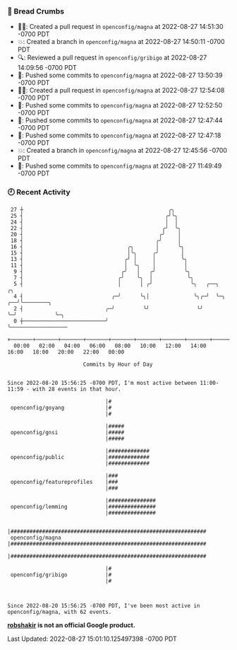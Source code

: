 ### 🍞 Bread Crumbs

 * ✍🏼: Created a pull request in `openconfig/magna` at 2022-08-27 14:51:30 -0700 PDT
 * 💥: Created a branch in `openconfig/magna` at 2022-08-27 14:50:11 -0700 PDT
 * 🔍: Reviewed a pull request in  `openconfig/gribigo` at 2022-08-27 14:09:56 -0700 PDT
 * 🚢: Pushed some commits to `openconfig/magna` at 2022-08-27 13:50:39 -0700 PDT
 * ✍🏼: Created a pull request in `openconfig/magna` at 2022-08-27 12:54:08 -0700 PDT
 * 🚢: Pushed some commits to `openconfig/magna` at 2022-08-27 12:52:50 -0700 PDT
 * 🚢: Pushed some commits to `openconfig/magna` at 2022-08-27 12:47:44 -0700 PDT
 * 🚢: Pushed some commits to `openconfig/magna` at 2022-08-27 12:47:18 -0700 PDT
 * 💥: Created a branch in `openconfig/magna` at 2022-08-27 12:45:56 -0700 PDT
 * 🚢: Pushed some commits to `openconfig/magna` at 2022-08-27 11:49:49 -0700 PDT

### 🕘 Recent Activity
```
 27 ┼                                              ╭╮
 25 ┤                                             ╭╯╰╮
 24 ┤                                             │  │
 22 ┤                                            ╭╯  ╰╮
 20 ┤                                           ╭╯    │
 18 ┤                                          ╭╯     │
 16 ┤                                 ╭╮       │      ╰╮
 15 ┤                                 │╰╮     ╭╯       │
 13 ┤                                ╭╯ │     │        ╰╮
 11 ┤                                │  ╰╮    │         │
  9 ┤                               ╭╯   │   ╭╯         ╰╮
  7 ┤                              ╭╯    ╰╮  │           ╰╮
  5 ┤                              │      │ ╭╯            ╰╮   ╭──╮      ╭╮
  4 ┤                            ╭─╯      ╰╮│              ╰╮╭─╯  ╰─╮ ╭──╯╰────────╮
  2 ┤                          ╭─╯         ╰╯               ╰╯      ╰─╯            ╰─╮
  0 ┼──────────────────────────╯                                                     ╰──────────────────
    +───────+───────+───────+───────+───────+───────+───────+───────+───────+───────+───────+───────+────
  00:00   02:00   04:00   06:00   08:00   10:00   12:00   14:00   16:00   18:00   20:00   22:00   00:00   

						Commits by Hour of Day


Since 2022-08-20 15:56:25 -0700 PDT, I'm most active between 11:00-11:59 - with 28 events in that hour.

```



```
                               |#
 openconfig/goyang             |#
                               |#

                               |#####
 openconfig/gnsi               |#####
                               |#####

                               |#############
 openconfig/public             |#############
                               |#############

                               |###
 openconfig/featureprofiles    |###
                               |###

                               |###############
 openconfig/lemming            |###############
                               |###############

                               |##############################################################
 openconfig/magna              |##############################################################
                               |##############################################################

                               |#
 openconfig/gribigo            |#
                               |#



Since 2022-08-20 15:56:25 -0700 PDT, I've been most active in openconfig/magna, with 62 events.

```
**[robshakir](mailto:robjs@google.com) is not an official Google product.**  


Last Updated: 2022-08-27 15:01:10.125497398 -0700 PDT
